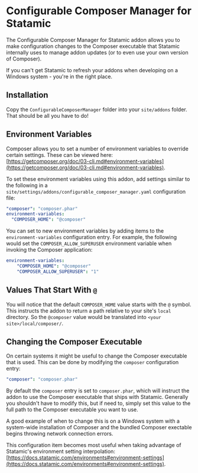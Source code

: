 # Configurable Composer Manager for Statamic

The Configurable Composer Manager for Statamic addon allows you to make configuration changes to the Composer executable that Statamic internally uses to manage addon updates (or to even use your own version of Composer).

If you can't get Statamic to refresh your addons when developing on a Windows system - you're in the right place.

## Installation

Copy the `ConfigurableComposerManager` folder into your `site/addons` folder. That should be all you have to do!

## Environment Variables

Composer allows you to set a number of environment variables to override certain settings. These can be viewed here: [https://getcomposer.org/doc/03-cli.md#environment-variables](https://getcomposer.org/doc/03-cli.md#environment-variables).

To set these environment variables using this addon, add settings similar to the following in a `site/settings/addons/configurable_composer_manager.yaml` configuration file:

```yaml
"composer": "composer.phar"
environment-variables:
  "COMPOSER_HOME": "@composer"
```

You can set to new environment variables by adding items to the `environment-variables` configuration entry. For example, the following would set the `COMPOSER_ALLOW_SUPERUSER` environment variable when invoking the Composer application:

```yaml
environment-variables:
    "COMPOSER_HOME": "@composer"
    "COMPOSER_ALLOW_SUPERUSER": "1"
```

## Values That Start With `@`

You will notice that the default `COMPOSER_HOME` value starts with the `@` symbol. This instructs the addon to return a path relative to your site's `local` directory. So the `@composer` value would be translated into `<your site>/local/composer/`.

## Changing the Composer Executable

On certain systems it might be useful to change the Composer executable that is used. This can be done by modifying the `composer` configuration entry:

```yaml
"composer": "composer.phar"
```

By default the `composer` entry is set to `composer.phar`, which will instruct the addon to use the Composer executable that ships with Statamic. Generally you shouldn't have to modify this, but if need to, simply set this value to the full path to the Composer executable you want to use.

A good example of when to change this is on a Windows system with a system-wide installation of Composer and the bundled Composer exectable begins throwing network connection errors.

This configuration item becomes most useful when taking advantage of Statamic's environment setting interpolation: [https://docs.statamic.com/environments#environment-settings](https://docs.statamic.com/environments#environment-settings).